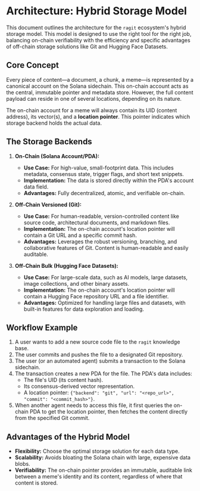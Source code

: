 # Architecture: Hybrid Storage Model

This document outlines the architecture for the `ragit` ecosystem's hybrid storage model. This model is designed to use the right tool for the right job, balancing on-chain verifiability with the efficiency and specific advantages of off-chain storage solutions like Git and Hugging Face Datasets.

## Core Concept

Every piece of content—a document, a chunk, a meme—is represented by a canonical account on the Solana sidechain. This on-chain account acts as the central, immutable pointer and metadata store. However, the full content payload can reside in one of several locations, depending on its nature.

The on-chain account for a meme will always contain its UID (content address), its vector(s), and a **location pointer**. This pointer indicates which storage backend holds the actual data.

## The Storage Backends

1.  **On-Chain (Solana Account/PDA):**
    *   **Use Case:** For high-value, small-footprint data. This includes metadata, consensus state, trigger flags, and short text snippets.
    *   **Implementation:** The data is stored directly within the PDA's account data field.
    *   **Advantages:** Fully decentralized, atomic, and verifiable on-chain.

2.  **Off-Chain Versioned (Git):**
    *   **Use Case:** For human-readable, version-controlled content like source code, architectural documents, and markdown files.
    *   **Implementation:** The on-chain account's location pointer will contain a Git URL and a specific commit hash.
    *   **Advantages:** Leverages the robust versioning, branching, and collaborative features of Git. Content is human-readable and easily auditable.

3.  **Off-Chain Bulk (Hugging Face Datasets):**
    *   **Use Case:** For large-scale data, such as AI models, large datasets, image collections, and other binary assets.
    *   **Implementation:** The on-chain account's location pointer will contain a Hugging Face repository URL and a file identifier.
    *   **Advantages:** Optimized for handling large files and datasets, with built-in features for data exploration and loading.

## Workflow Example

1.  A user wants to add a new source code file to the `ragit` knowledge base.
2.  The user commits and pushes the file to a designated Git repository.
3.  The user (or an automated agent) submits a transaction to the Solana sidechain.
4.  The transaction creates a new PDA for the file. The PDA's data includes:
    *   The file's UID (its content hash).
    *   Its consensus-derived vector representation.
    *   A location pointer: `{"backend": "git", "url": "<repo_url>", "commit": "<commit_hash>"}`.
5.  When another agent needs to access this file, it first queries the on-chain PDA to get the location pointer, then fetches the content directly from the specified Git commit.

## Advantages of the Hybrid Model

*   **Flexibility:** Choose the optimal storage solution for each data type.
*   **Scalability:** Avoids bloating the Solana chain with large, expensive data blobs.
*   **Verifiability:** The on-chain pointer provides an immutable, auditable link between a meme's identity and its content, regardless of where that content is stored.
